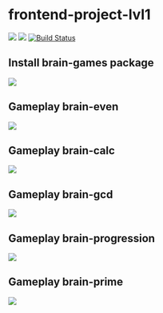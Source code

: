 # frontend-project-lvl1
<a href="https://codeclimate.com/github/Andrey-Nechaev/frontend-project-lvl1/maintainability"><img src="https://api.codeclimate.com/v1/badges/661c90e6044be823661b/maintainability" /></a>
<a href="https://codeclimate.com/github/Andrey-Nechaev/frontend-project-lvl1/test_coverage"><img src="https://api.codeclimate.com/v1/badges/661c90e6044be823661b/test_coverage" /></a>
[![Build Status](https://travis-ci.org/Andrey-Nechaev/frontend-project-lvl1.svg?branch=master)](https://travis-ci.org/Andrey-Nechaev/frontend-project-lvl1)

<h2>Install brain-games package</h2>
<a href="https://asciinema.org/a/O1eBuRxOeMnCNGfctIQIUQ5CX" target="_blank"><img src="https://asciinema.org/a/O1eBuRxOeMnCNGfctIQIUQ5CX.svg" /></a>

<h2>Gameplay brain-even</h2>
<a href="https://asciinema.org/a/2WIND2vn2XscGx3sAVhtMyPEM" target="_blank"><img src="https://asciinema.org/a/2WIND2vn2XscGx3sAVhtMyPEM.svg" /></a>

<h2>Gameplay brain-calc</h2><a href="https://asciinema.org/a/elNgXY58mJUAJtQ1Qem3ch44W" target="_blank"><img src="https://asciinema.org/a/elNgXY58mJUAJtQ1Qem3ch44W.svg" /></a>

<h2>Gameplay brain-gcd</h2>
<a href="https://asciinema.org/a/xQADWN6A7hABEtH2ZZ1UwRDt3" target="_blank"><img src="https://asciinema.org/a/xQADWN6A7hABEtH2ZZ1UwRDt3.svg" /></a>

<h2>Gameplay brain-progression</h2>
<a href="https://asciinema.org/a/c7KRlAoQGfgbe1vCSJX5wm4CJ" target="_blank"><img src="https://asciinema.org/a/c7KRlAoQGfgbe1vCSJX5wm4CJ.svg" /></a>

<h2>Gameplay brain-prime</h2>
<a href="https://asciinema.org/a/nNteMERWbuDNNNZZYbilbfuNj" target="_blank"><img src="https://asciinema.org/a/nNteMERWbuDNNNZZYbilbfuNj.svg" /></a>

